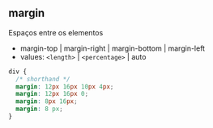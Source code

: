 ## margin

Espaços entre os elementos

- margin-top | margin-right | margin-bottom | margin-left
- values: `<length>` | `<percentage>` | auto

```css
div {
  /* shorthand */
  margin: 12px 16px 10px 4px;
  margin: 12px 16px 0;
  margin: 8px 16px;
  margin: 8 px;
}
```